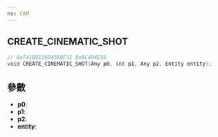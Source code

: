 ```yaml
---
ns: CAM
---
```

## CREATE_CINEMATIC_SHOT

```c
// 0x741B0129D4560F31 0xAC494E35
void CREATE_CINEMATIC_SHOT(Any p0, int p1, Any p2, Entity entity);
```


## 參數
* **p0**: 
* **p1**: 
* **p2**: 
* **entity**: 

